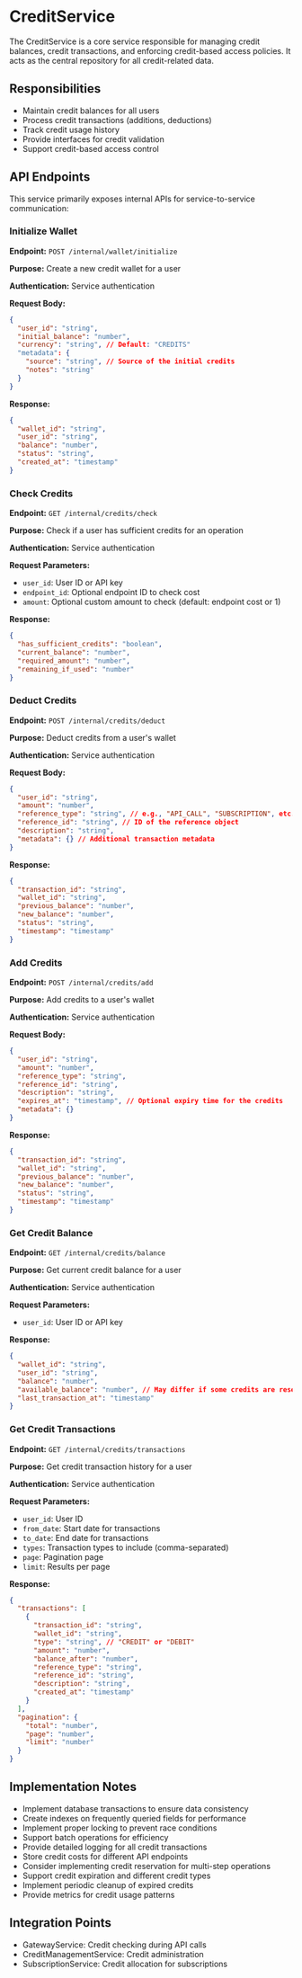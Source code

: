 # CreditService

The CreditService is a core service responsible for managing credit balances, credit transactions, and enforcing credit-based access policies. It acts as the central repository for all credit-related data.

## Responsibilities

- Maintain credit balances for all users
- Process credit transactions (additions, deductions)
- Track credit usage history
- Provide interfaces for credit validation
- Support credit-based access control

## API Endpoints

This service primarily exposes internal APIs for service-to-service communication:

### Initialize Wallet

**Endpoint:** `POST /internal/wallet/initialize`

**Purpose:** Create a new credit wallet for a user

**Authentication:** Service authentication

**Request Body:**

```json
{
  "user_id": "string",
  "initial_balance": "number",
  "currency": "string", // Default: "CREDITS"
  "metadata": {
    "source": "string", // Source of the initial credits
    "notes": "string"
  }
}
```

**Response:**

```json
{
  "wallet_id": "string",
  "user_id": "string",
  "balance": "number",
  "status": "string",
  "created_at": "timestamp"
}
```

### Check Credits

**Endpoint:** `GET /internal/credits/check`

**Purpose:** Check if a user has sufficient credits for an operation

**Authentication:** Service authentication

**Request Parameters:**

- `user_id`: User ID or API key
- `endpoint_id`: Optional endpoint ID to check cost
- `amount`: Optional custom amount to check (default: endpoint cost or 1)

**Response:**

```json
{
  "has_sufficient_credits": "boolean",
  "current_balance": "number",
  "required_amount": "number",
  "remaining_if_used": "number"
}
```

### Deduct Credits

**Endpoint:** `POST /internal/credits/deduct`

**Purpose:** Deduct credits from a user's wallet

**Authentication:** Service authentication

**Request Body:**

```json
{
  "user_id": "string",
  "amount": "number",
  "reference_type": "string", // e.g., "API_CALL", "SUBSCRIPTION", etc.
  "reference_id": "string", // ID of the reference object
  "description": "string",
  "metadata": {} // Additional transaction metadata
}
```

**Response:**

```json
{
  "transaction_id": "string",
  "wallet_id": "string",
  "previous_balance": "number",
  "new_balance": "number",
  "status": "string",
  "timestamp": "timestamp"
}
```

### Add Credits

**Endpoint:** `POST /internal/credits/add`

**Purpose:** Add credits to a user's wallet

**Authentication:** Service authentication

**Request Body:**

```json
{
  "user_id": "string",
  "amount": "number",
  "reference_type": "string",
  "reference_id": "string",
  "description": "string",
  "expires_at": "timestamp", // Optional expiry time for the credits
  "metadata": {}
}
```

**Response:**

```json
{
  "transaction_id": "string",
  "wallet_id": "string",
  "previous_balance": "number",
  "new_balance": "number",
  "status": "string",
  "timestamp": "timestamp"
}
```

### Get Credit Balance

**Endpoint:** `GET /internal/credits/balance`

**Purpose:** Get current credit balance for a user

**Authentication:** Service authentication

**Request Parameters:**

- `user_id`: User ID or API key

**Response:**

```json
{
  "wallet_id": "string",
  "user_id": "string",
  "balance": "number",
  "available_balance": "number", // May differ if some credits are reserved
  "last_transaction_at": "timestamp"
}
```

### Get Credit Transactions

**Endpoint:** `GET /internal/credits/transactions`

**Purpose:** Get credit transaction history for a user

**Authentication:** Service authentication

**Request Parameters:**

- `user_id`: User ID
- `from_date`: Start date for transactions
- `to_date`: End date for transactions
- `types`: Transaction types to include (comma-separated)
- `page`: Pagination page
- `limit`: Results per page

**Response:**

```json
{
  "transactions": [
    {
      "transaction_id": "string",
      "wallet_id": "string",
      "type": "string", // "CREDIT" or "DEBIT"
      "amount": "number",
      "balance_after": "number",
      "reference_type": "string",
      "reference_id": "string",
      "description": "string",
      "created_at": "timestamp"
    }
  ],
  "pagination": {
    "total": "number",
    "page": "number",
    "limit": "number"
  }
}
```

## Implementation Notes

- Implement database transactions to ensure data consistency
- Create indexes on frequently queried fields for performance
- Implement proper locking to prevent race conditions
- Support batch operations for efficiency
- Provide detailed logging for all credit transactions
- Store credit costs for different API endpoints
- Consider implementing credit reservation for multi-step operations
- Support credit expiration and different credit types
- Implement periodic cleanup of expired credits
- Provide metrics for credit usage patterns

## Integration Points

- GatewayService: Credit checking during API calls
- CreditManagementService: Credit administration
- SubscriptionService: Credit allocation for subscriptions
